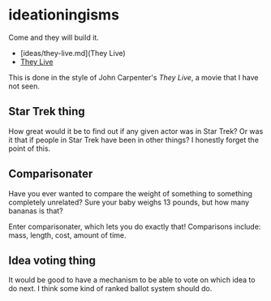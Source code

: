 # ideationingisms
Come and they will build it.

- [ideas/they-live.md](They Live)
- [They Live](ideas/they-live.md)

This is done in the style of John Carpenter's *They Live*, a movie that I have not seen.

## Star Trek thing
How great would it be to find out if any given actor was in Star Trek? Or was it that if people in Star Trek have been in other things? I honestly forget the point of this.

## Comparisonater
Have you ever wanted to compare the weight of something to something completely unrelated? Sure your baby weighs 13 pounds, but how many bananas is that?

Enter comparisonater, which lets you do exactly that! Comparisons include: mass, length, cost, amount of time.

## Idea voting thing
It would be good to have a mechanism to be able to vote on which idea to do next. I think some kind of ranked ballot system should do.

